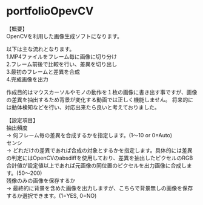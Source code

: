 # portfolioOpevCV
【概要】  
OpenCVを利用した画像生成ソフトになります。

以下は主な流れとなります。  
  1.MP4ファイルをフレーム毎に画像に切り分け  
  2.フレーム前後で比較を行い、差異を切り出し  
  3.最初のフレームと差異を合成  
  4.完成画像を出力  

作成目的はマウスカーソルやモノの動作を１枚の画像に書き出す事ですが、画像の差異を抽出するため背景が変化する動画では正しく機能しません。
将来的には動体検知などを行い、対応出来たら良いと考えておりました。

【設定項目】  
抽出頻度  
-> 何フレーム毎の差異を合成するかを指定します。(1～10 or 0=Auto)  
センシ  
-> どれだけの差異であれば合成の対象とするかを指定します。具体的には差異の判定にはOpenCVのabsdiffを使用しており、差異を抽出したピクセルのRGB合計値が設定値以上であれば元画像の同位置のピクセルを出力画像に合成します。(50～200)  
残像のみの画像を保存するか  
-> 最終的に背景を含めた画像を出力しますが、こちらで背景無しの画像を保存するか選択できます。(1=YES, 0=NO)  
